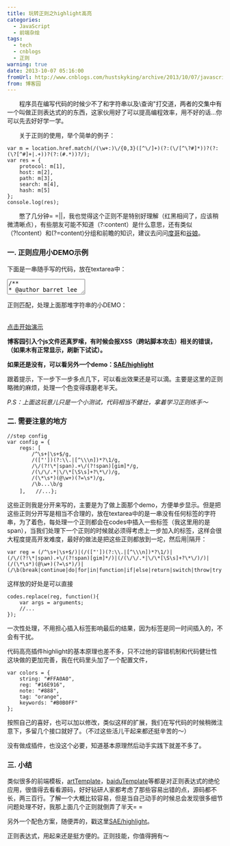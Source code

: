 ```yaml
---
title: 玩转正则之highlight高亮
categories:
  - JavaScript
  - 前端杂烩
tags:
  - tech
  - cnblogs
  - 正则
warning: true
date: 2013-10-07 05:16:00
fromUrl: http://www.cnblogs.com/hustskyking/archive/2013/10/07/javascript-regexp.html
from: 博客园
---
```



<p>　　程序员在编写代码的时候少不了和字符串以及\查询"打交道，两者的交集中有一个叫做正则表达式的的东西，这家伙用好了可以提高编程效率，用不好的话...你可以先去好好学一学。</p>
<p>　　关于正则的使用，举个简单的例子：</p>

```
var m = location.href.match(/(\w+:)\/{0,3}([^\/]+)(?:(\/[^\?#]*))?(?:(\?[^#]+|.+))?(?:(#.*))?/);
var res = {
    protocol: m[1],
    host: m[2],
    path: m[3],
    search: m[4],
    hash: m[5]
};
console.log(res);

```

<p>　　憋了几分钟= =||，我也觉得这个正则不是特别好理解（红黑相间了，应该稍微清晰点），有些朋友可能不知道（?:content）是什么意思，还有类似（?!content）和(?=content)分组和前瞻的知识，建议去问问<a title="javascript 正则" href="http://www.baidu.com/s?wd=javascript+%E6%AD%A3%E5%88%99" target="_blank">度哥</a>和<a title="javascript 正则" href="//www.google.com.hk/search?q=javascript+%E6%AD%A3%E5%88%99" target="_blank">谷娘</a>。</p>


<h3><strong>一. 正则应用<strong>小</strong>DEMO示例</strong></h3>
<p>下面是一串随手写的代码，放在textarea中：</p>
<p><textarea id="barret-codes" readonly="readonly">/**
* @author barret lee
* @date   2013-10-06
* @email  barret.china@gmail.com
*/

//outer var
var a = "this id outer string";

//closure
function b() {
  //inner var
  var a = "this is inner string";
  var g = a.replace(/this is inner string/g, function() {
    return new Function("/*clousure*/this.a")();
  });

  /**
  * @description closure - regExp test
  * @author barret lee
  */
  function c() {
    return {
      a: a,
      g: g
    }
  }

  return c;
}

var s = b()(); //s.a, s.g
</textarea></p>


<p>正则匹配，处理上面那堆字符串的小DEMO：</p>
<div>
<div id="barret-container">&nbsp;</div>
<div id="barret-note"><a onclick="showBtn.autorun();return false;" href="javascript:void(0);">点击开始演示</a></div>
</div>




<p><strong>博客园引入个js文件还真罗嗦，有时候会报XSS（跨站脚本攻击）相关的错误，（如果木有正常显示，刷新下试试）。</strong></p>
<p><strong>如果还是没有，可以看另外一个demo：<a href="http://qianduannotes.sinaapp.com/highlight/" target="_blank">SAE/highlight</a></strong></p>
<p>跟着提示，下一步下一步多点几下，可以看出效果还是可以滴。主要是这里的正则略微的麻烦，处理一个色变得琢磨老半天。</p>
<p><em>P.S：上面这玩意儿只是一个小测试，代码相当不健壮，拿着学习正则练手～</em></p>


<h3><strong>二. 需要注意的地方</strong></h3>

```
//step config
var config = {
    regs: [
        /^\s+|\s+$/g,
        /(["'])(?:\\.|[^\\\n])*?\1/g,
        /\/(?!\*|span).+\/(?!span)[gim]*/g,
        /(\/\/.*|\/\*[\S\s]+?\*\/)/g,
        /(\*\s*)(@\w+)(?=\s*)/g,
        /\b...\b/g
    ],　　//...};

```

<p>这些正则我是分开来写的，主要是为了做上面那个demo，方便单步显示。但是把这些正则分开写是相当不合理的，放在textarea中的是一串没有任何标签的字符串，为了着色，每处理一个正则都会在codes中插入一些标签（我这里用的是span），当我们处理下一个正则的时候就必须得考虑上一步加入的标签，这样会很大程度提高开发难度，最好的做法是把这些正则都放到一坨，然后用|隔开：</p>

```
var reg = (/^\s+|\s+$/)|(/(["'])(?:\\.|[^\\\n])*?\1/)|(/\/(?!\*|span).+\/(?!span)[gim]*/)|(/(\/\/.*|\/\*[\S\s]+?\*\/)/)|(/(\*\s*)(@\w+)(?=\s*)/)|(/\b(break|continue|do|for|in|function|if|else|return|switch|throw|try|catch|finally|var|while|with|case|new|typeof|instance|delete|void|Object|Array|String|Number|Boolean|Function|RegExp|Date|Math|window|document|navigator|location|true|false|null|undefined|NaN)\b)

```

<p>这样放的好处是可以直接</p>

```
codes.replace(reg, function(){
    var args = arguments;
    //...
});

```

<p>一次性处理，不用担心插入标签影响最后的结果，因为标签是同一时间插入的，不会有干扰。</p>
<p>代码高亮插件highlight的基本原理也差不多，只不过他的容错机制和代码健壮性这块做的更加完善，我在代码里头加了一个配置文件，</p>

```
var colors = {
    string: "#FFA0A0",
    reg: "#16E916",
    note: "#888",
    tag: "orange",
    keywords: "#B0B0FF"
};

```

<p>按照自己的喜好，也可以加以修改，类似这样的扩展，我们在写代码的时候稍微注意下，多留几个接口就好了。（不过这些活儿干起来都还挺辛苦的～）</p>
<p>没有做成插件，也没这个必要，知道基本原理然后动手实践下就差不多了。</p>


<h3><strong>三. 小结</strong></h3>
<p>类似很多的前端模板，<a href="//github.com/aui/artTemplate/blob/master/template.js" target="_blank">artTemplate</a>，<a href="//github.com/wangxiao/BaiduTemplate/blob/master/baiduTemplate.js" target="_blank">baiduTemplate</a>等都是对正则表达式的绝伦应用，很值得去看看源码，好好钻研人家都考虑了那些容易出错的点，源码都不长，两三百行。了解一个大概比较容易，但是当自己动手的时候总会发现很多细节问题处理不好，我那上面几个正则就倒弄了半天= =</p>
<p>另外一个配色方案，随便弄的，戳这里<a href="http://qianduannotes.sinaapp.com/highlight/" target="_blank">SAE/highlight</a>。</p>
<p>正则表达式，用起来还是挺方便的。正则技能，你值得拥有～</p>


<script type="text/javascript" src="http://files.cnblogs.com/hustskyking/reg-demo.js?v=1"></script>